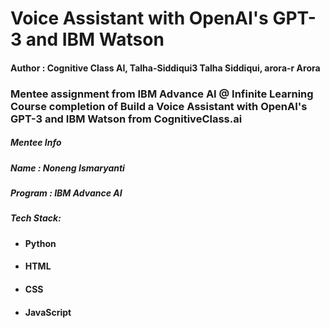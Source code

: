 # Voice Assistant with OpenAI's GPT-3 and IBM Watson
#### Author : Cognitive Class AI, Talha-Siddiqui3 Talha Siddiqui, arora-r Arora


### Mentee assignment from IBM Advance AI @ Infinite Learning Course completion of Build a Voice Assistant with OpenAI's GPT-3 and IBM Watson from CognitiveClass.ai

##### Mentee Info

##### Name : Noneng Ismaryanti

##### Program : IBM Advance AI 

##### Tech Stack:
- #### Python
- #### HTML
- #### CSS
- #### JavaScript

